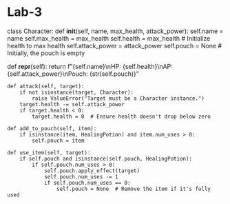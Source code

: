 # Lab-3
class Character:
    def __init__(self, name, max_health, attack_power):
        self.name = name
        self.max_health = max_health
        self.health = max_health  # Initialize health to max health
        self.attack_power = attack_power
        self.pouch = None  # Initially, the pouch is empty
    
 def __repr__(self):
        return f"{self.name}\nHP: {self.health}\nAP: {self.attack_power}\nPouch: {str(self.pouch)}"

    def attack(self, target):
        if not isinstance(target, Character):
            raise ValueError("Target must be a Character instance.")
        target.health -= self.attack_power
        if target.health < 0:
            target.health = 0  # Ensure health doesn't drop below zero

    def add_to_pouch(self, item):
        if isinstance(item, HealingPotion) and item.num_uses > 0:
            self.pouch = item

    def use_item(self, target):
        if self.pouch and isinstance(self.pouch, HealingPotion):
            if self.pouch.num_uses > 0:
                self.pouch.apply_effect(target)
                self.pouch.num_uses -= 1
                if self.pouch.num_uses == 0:
                    self.pouch = None  # Remove the item if it's fully used
                    
